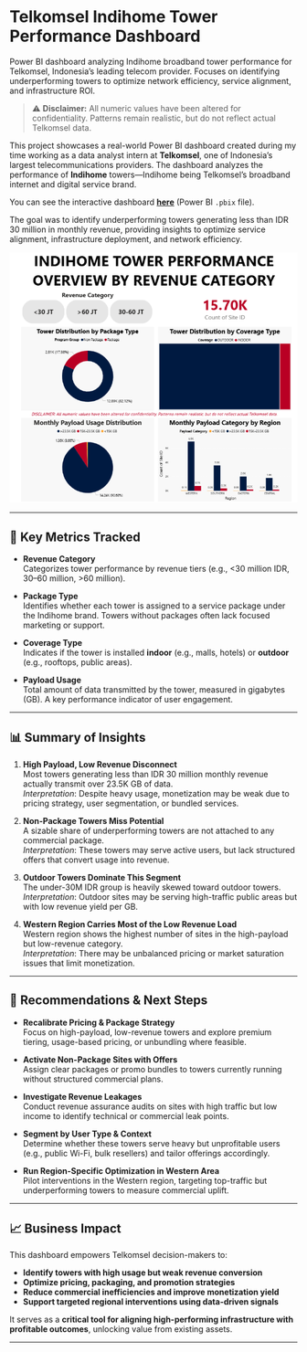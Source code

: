 # Telkomsel Indihome Tower Performance Dashboard

Power BI dashboard analyzing Indihome broadband tower performance for Telkomsel, Indonesia’s leading telecom provider. Focuses on identifying underperforming towers to optimize network efficiency, service alignment, and infrastructure ROI.

> ⚠️ **Disclaimer:** All numeric values have been altered for confidentiality. Patterns remain realistic, but do not reflect actual Telkomsel data.

This project showcases a real-world Power BI dashboard created during my time working as a data analyst intern at **Telkomsel**, one of Indonesia’s largest telecommunications providers. The dashboard analyzes the performance of **Indihome** towers—Indihome being Telkomsel’s broadband internet and digital service brand.

You can see the interactive dashboard [**here**](./Indihome%20Tower%20Performance%20Overview%20-%20Github.pbix) (Power BI `.pbix` file).

The goal was to identify underperforming towers generating less than IDR 30 million in monthly revenue, providing insights to optimize service alignment, infrastructure deployment, and network efficiency.

![Indihome Tower Performance Dashboard](Indihome%20Tower%20Performance%20Dashboard.png)

---

## 🔑 Key Metrics Tracked

- **Revenue Category**  
  Categorizes tower performance by revenue tiers (e.g., <30 million IDR, 30–60 million, >60 million).

- **Package Type**  
  Identifies whether each tower is assigned to a service package under the Indihome brand. Towers without packages often lack focused marketing or support.

- **Coverage Type**  
  Indicates if the tower is installed **indoor** (e.g., malls, hotels) or **outdoor** (e.g., rooftops, public areas).

- **Payload Usage**  
  Total amount of data transmitted by the tower, measured in gigabytes (GB). A key performance indicator of user engagement.

---

## 📊 Summary of Insights

1. **High Payload, Low Revenue Disconnect**  
   Most towers generating less than IDR 30 million monthly revenue actually transmit over 23.5K GB of data.  
   _Interpretation_: Despite heavy usage, monetization may be weak due to pricing strategy, user segmentation, or bundled services.

2. **Non-Package Towers Miss Potential**  
   A sizable share of underperforming towers are not attached to any commercial package.  
   _Interpretation_: These towers may serve active users, but lack structured offers that convert usage into revenue.

3. **Outdoor Towers Dominate This Segment**  
   The under-30M IDR group is heavily skewed toward outdoor towers.  
   _Interpretation_: Outdoor sites may be serving high-traffic public areas but with low revenue yield per GB.

4. **Western Region Carries Most of the Low Revenue Load**  
   Western region shows the highest number of sites in the high-payload but low-revenue category.  
   _Interpretation_: There may be unbalanced pricing or market saturation issues that limit monetization.

---

## 🚀 Recommendations & Next Steps

- **Recalibrate Pricing & Package Strategy**  
  Focus on high-payload, low-revenue towers and explore premium tiering, usage-based pricing, or unbundling where feasible.

- **Activate Non-Package Sites with Offers**  
  Assign clear packages or promo bundles to towers currently running without structured commercial plans.

- **Investigate Revenue Leakages**  
  Conduct revenue assurance audits on sites with high traffic but low income to identify technical or commercial leak points.

- **Segment by User Type & Context**  
  Determine whether these towers serve heavy but unprofitable users (e.g., public Wi-Fi, bulk resellers) and tailor offerings accordingly.

- **Run Region-Specific Optimization in Western Area**  
  Pilot interventions in the Western region, targeting top-traffic but underperforming towers to measure commercial uplift.

---

## 📈 Business Impact

This dashboard empowers Telkomsel decision-makers to:

- **Identify towers with high usage but weak revenue conversion**  
- **Optimize pricing, packaging, and promotion strategies**  
- **Reduce commercial inefficiencies and improve monetization yield**  
- **Support targeted regional interventions using data-driven signals**

It serves as a **critical tool for aligning high-performing infrastructure with profitable outcomes**, unlocking value from existing assets.

---

